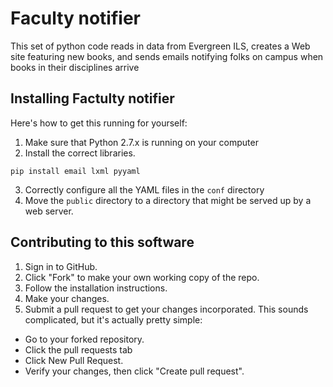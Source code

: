 # Faculty notifier

This set of python code reads in data from Evergreen ILS, creates a Web site featuring new books, and sends emails notifying folks on campus when books in their disciplines arrive

## Installing Factulty notifier

Here's how to get this running for yourself:

1. Make sure that Python 2.7.x is running on your computer
2. Install the correct libraries.
```
pip install email lxml pyyaml
````
3. Correctly configure all the YAML files in the `conf` directory
4. Move the `public` directory to a directory that might be served up by a web server.

## Contributing to this software

1. Sign in to GitHub.
2. Click "Fork" to make your own working copy of the repo.
3. Follow the installation instructions.
4. Make your changes.
5. Submit a pull request to get your changes incorporated. This sounds complicated, but it's actually pretty simple:
  * Go to your forked repository.
  * Click the pull requests tab
  * Click New Pull Request.
  * Verify your changes, then click "Create pull request".

